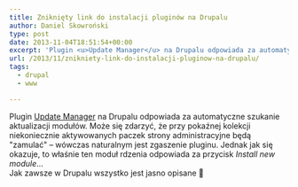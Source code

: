 ```yaml
---
title: Zniknięty link do instalacji pluginów na Drupalu
author: Daniel Skowroński
type: post
date: 2013-11-04T18:51:54+00:00
excerpt: 'Plugin <u>Update Manager</u> na Drupalu odpowiada za automatyczne szukanie aktualizacji modułów. Może się zdarzyć, że przy pokaźnej kolekcji niekoniecznie aktywowanych paczek strony administracyjne będą &quot;zamulać&quot; - wówczas naturalnym jest zgaszenie pluginu. Jednak jak się okazuje, to właśnie ten moduł rdzenia odpowiada za przycisk <i>Install new module</i>...'
url: /2013/11/znikniety-link-do-instalacji-pluginow-na-drupalu/
tags:
  - drupal
  - www

---
```

Plugin <u>Update Manager</u> na Drupalu odpowiada za automatyczne szukanie aktualizacji modułów. Może się zdarzyć, że przy pokaźnej kolekcji niekoniecznie aktywowanych paczek strony administracyjne będą "zamulać" &#8211; wówczas naturalnym jest zgaszenie pluginu. Jednak jak się okazuje, to właśnie ten moduł rdzenia odpowiada za przycisk _Install new module_&#8230;  
Jak zawsze w Drupalu wszystko jest jasno opisane 🙁